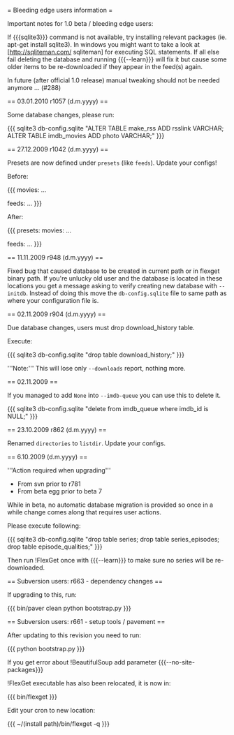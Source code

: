 = Bleeding edge users information =

Important notes for 1.0 beta / bleeding edge users:

If {{{sqlite3}}} command is not available, try installing relevant packages (ie. apt-get install sqlite3). In windows you might want to take a look at [http://sqliteman.com/ sqliteman] for executing SQL statements. If all else fail deleting the database and running {{{--learn}}} will fix it but cause some older items to be re-downloaded if they appear in the feed(s) again.

In future (after official 1.0 release) manual tweaking should not be needed anymore ... (#288)

== 03.01.2010 r1057 (d.m.yyyy) ==

Some database changes, please run:

{{{
sqlite3 db-config.sqlite "ALTER TABLE make_rss ADD rsslink VARCHAR; ALTER TABLE imdb_movies ADD photo VARCHAR;"
}}}


== 27.12.2009 r1042 (d.m.yyyy) ==

Presets are now defined under `presets` (like `feeds`). Update your configs!

Before:

{{{
movies:
  ...

feeds:
  ...
}}}

After:

{{{
presets:
  movies:
    ...

feeds:
  ...
}}}


== 11.11.2009 r948 (d.m.yyyy) ==

Fixed bug that caused database to be created in current path or in flexget binary path. If you're unlucky old user and the database is located in these locations you get a message asking to verify creating new database with `--initdb`. Instead of doing this move the `db-config.sqlite` file to same path as where your configuration file is.

== 02.11.2009 r904 (d.m.yyyy) ==

Due database changes, users must drop download_history table.

Execute:

{{{
sqlite3 db-config.sqlite "drop table download_history;"
}}}

'''Note:''' This will lose only `--downloads` report, nothing more.

== 02.11.2009 ==

If you managed to add `None` into `--imdb-queue` you can use this to delete it.

{{{
sqlite3 db-config.sqlite "delete from imdb_queue where imdb_id is NULL;"
}}}

== 23.10.2009 r862 (d.m.yyyy) ==

Renamed `directories` to `listdir`. Update your configs.

== 6.10.2009 (d.m.yyyy) ==

'''Action required when upgrading'''

 * From svn prior to r781
 * From beta egg prior to beta 7

While in beta, no automatic database migration is provided so once in a while change comes along that requires user actions.

Please execute following:

{{{
sqlite3 db-config.sqlite "drop table series; drop table series_episodes; drop table episode_qualities;"
}}}

Then run !FlexGet once with {{{--learn}}} to make sure no series will be re-downloaded.

== Subversion users: r663 - dependency changes ==

If upgrading to this, run:

{{{
bin/paver clean
python bootstrap.py
}}}

== Subversion users: r661 - setup tools / pavement ==

After updating to this revision you need to run:

{{{
python bootstrap.py
}}}

If you get error about !BeautifulSoup add parameter {{{--no-site-packages}}}

!FlexGet executable has also been relocated, it is now in:

{{{
bin/flexget
}}}

Edit your cron to new location:

{{{
~/(install path)/bin/flexget -q
}}}